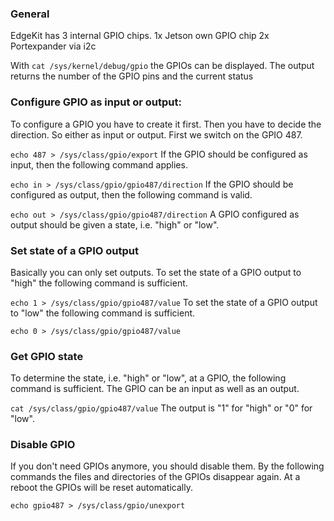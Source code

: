 ### General 

EdgeKit has 3 internal GPIO chips. 
1x Jetson own GPIO chip
2x Portexpander via i2c

With `cat /sys/kernel/debug/gpio` the GPIOs can be displayed. The output returns the number of the GPIO pins and the current status

### Configure GPIO as input or output: 

To configure a GPIO you have to create it first. Then you have to decide the direction. So either as input or output. First we switch on the GPIO 487.

`echo 487 > /sys/class/gpio/export`
If the GPIO should be configured as input, then the following command applies.

`echo in > /sys/class/gpio/gpio487/direction`
If the GPIO should be configured as output, then the following command is valid.

`echo out > /sys/class/gpio/gpio487/direction`
A GPIO configured as output should be given a state, i.e. "high" or "low".

### Set state of a GPIO output
Basically you can only set outputs. To set the state of a GPIO output to "high" the following command is sufficient.

`echo 1 > /sys/class/gpio/gpio487/value`
To set the state of a GPIO output to "low" the following command is sufficient.

`echo 0 > /sys/class/gpio/gpio487/value`

### Get GPIO state
To determine the state, i.e. "high" or "low", at a GPIO, the following command is sufficient. The GPIO can be an input as well as an output.

`cat /sys/class/gpio/gpio487/value`
The output is "1" for "high" or "0" for "low".

### Disable GPIO
If you don't need GPIOs anymore, you should disable them. By the following commands the files and directories of the GPIOs disappear again. At a reboot the GPIOs will be reset automatically.

`echo gpio487 > /sys/class/gpio/unexport`